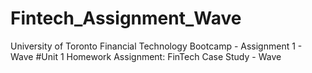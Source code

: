 # Fintech_Assignment_Wave
University of Toronto Financial Technology Bootcamp - Assignment 1 - Wave
#Unit 1 Homework Assignment: FinTech Case Study - Wave
